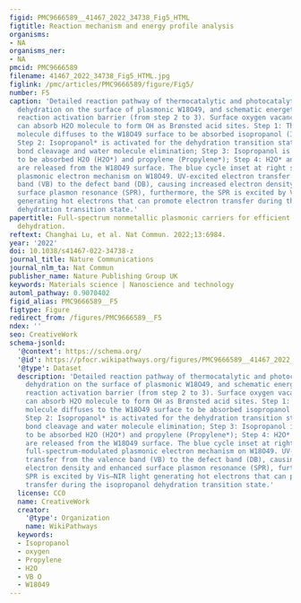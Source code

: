 ```yaml
---
figid: PMC9666589__41467_2022_34738_Fig5_HTML
figtitle: Reaction mechanism and energy profile analysis
organisms:
- NA
organisms_ner:
- NA
pmcid: PMC9666589
filename: 41467_2022_34738_Fig5_HTML.jpg
figlink: /pmc/articles/PMC9666589/figure/Fig5/
number: F5
caption: 'Detailed reaction pathway of thermocatalytic and photocatalytic isopropanol
  dehydration on the surface of plasmonic W18O49, and schematic energetics of the
  reaction activation barrier (from step 2 to 3). Surface oxygen vacancies of W18O49-NWs
  can absorb H2O molecule to form OH as Brønsted acid sites. Step 1: The isopropanol
  molecule diffuses to the W18O49 surface to be absorbed isopropanol (Isopropanol*);
  Step 2: Isopropanol* is activated for the dehydration transition state with C–O
  bond cleavage and water molecule elimination; Step 3: Isopropanol is dehydrated
  to be absorbed H2O (H2O*) and propylene (Propylene*); Step 4: H2O* and Propylene*
  are released from the W18O49 surface. The blue cycle inset at right side shows full-spectrum-modulated
  plasmonic electron mechanism on W18O49. UV-excited electron transfer from the valence
  band (VB) to the defect band (DB), causing increased electron density and enhanced
  surface plasmon resonance (SPR), furthermore, the SPR is excited by Vis–NIR light
  generating hot electrons that can promote electron transfer during the isopropanol
  dehydration transition state.'
papertitle: Full-spectrum nonmetallic plasmonic carriers for efficient isopropanol
  dehydration.
reftext: Changhai Lu, et al. Nat Commun. 2022;13:6984.
year: '2022'
doi: 10.1038/s41467-022-34738-z
journal_title: Nature Communications
journal_nlm_ta: Nat Commun
publisher_name: Nature Publishing Group UK
keywords: Materials science | Nanoscience and technology
automl_pathway: 0.9070402
figid_alias: PMC9666589__F5
figtype: Figure
redirect_from: /figures/PMC9666589__F5
ndex: ''
seo: CreativeWork
schema-jsonld:
  '@context': https://schema.org/
  '@id': https://pfocr.wikipathways.org/figures/PMC9666589__41467_2022_34738_Fig5_HTML.html
  '@type': Dataset
  description: 'Detailed reaction pathway of thermocatalytic and photocatalytic isopropanol
    dehydration on the surface of plasmonic W18O49, and schematic energetics of the
    reaction activation barrier (from step 2 to 3). Surface oxygen vacancies of W18O49-NWs
    can absorb H2O molecule to form OH as Brønsted acid sites. Step 1: The isopropanol
    molecule diffuses to the W18O49 surface to be absorbed isopropanol (Isopropanol*);
    Step 2: Isopropanol* is activated for the dehydration transition state with C–O
    bond cleavage and water molecule elimination; Step 3: Isopropanol is dehydrated
    to be absorbed H2O (H2O*) and propylene (Propylene*); Step 4: H2O* and Propylene*
    are released from the W18O49 surface. The blue cycle inset at right side shows
    full-spectrum-modulated plasmonic electron mechanism on W18O49. UV-excited electron
    transfer from the valence band (VB) to the defect band (DB), causing increased
    electron density and enhanced surface plasmon resonance (SPR), furthermore, the
    SPR is excited by Vis–NIR light generating hot electrons that can promote electron
    transfer during the isopropanol dehydration transition state.'
  license: CC0
  name: CreativeWork
  creator:
    '@type': Organization
    name: WikiPathways
  keywords:
  - Isopropanol
  - oxygen
  - Propylene
  - H2O
  - VB O
  - W18049
---
```

